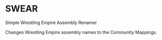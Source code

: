 # SWEAR
Simple Wrestling Empire Assembly Renamer

Changes Wrestling Empire assembly names to the Community Mappings.